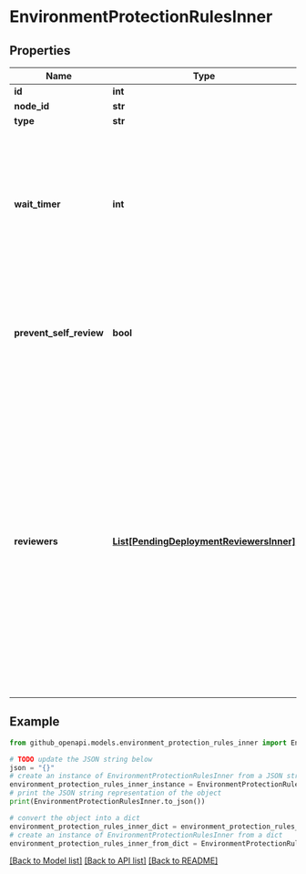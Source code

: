 # EnvironmentProtectionRulesInner


## Properties

Name | Type | Description | Notes
------------ | ------------- | ------------- | -------------
**id** | **int** |  | 
**node_id** | **str** |  | 
**type** | **str** |  | 
**wait_timer** | **int** | The amount of time to delay a job after the job is initially triggered. The time (in minutes) must be an integer between 0 and 43,200 (30 days). | [optional] 
**prevent_self_review** | **bool** | Whether deployments to this environment can be approved by the user who created the deployment. | [optional] 
**reviewers** | [**List[PendingDeploymentReviewersInner]**](PendingDeploymentReviewersInner.md) | The people or teams that may approve jobs that reference the environment. You can list up to six users or teams as reviewers. The reviewers must have at least read access to the repository. Only one of the required reviewers needs to approve the job for it to proceed. | [optional] 

## Example

```python
from github_openapi.models.environment_protection_rules_inner import EnvironmentProtectionRulesInner

# TODO update the JSON string below
json = "{}"
# create an instance of EnvironmentProtectionRulesInner from a JSON string
environment_protection_rules_inner_instance = EnvironmentProtectionRulesInner.from_json(json)
# print the JSON string representation of the object
print(EnvironmentProtectionRulesInner.to_json())

# convert the object into a dict
environment_protection_rules_inner_dict = environment_protection_rules_inner_instance.to_dict()
# create an instance of EnvironmentProtectionRulesInner from a dict
environment_protection_rules_inner_from_dict = EnvironmentProtectionRulesInner.from_dict(environment_protection_rules_inner_dict)
```
[[Back to Model list]](../README.md#documentation-for-models) [[Back to API list]](../README.md#documentation-for-api-endpoints) [[Back to README]](../README.md)


